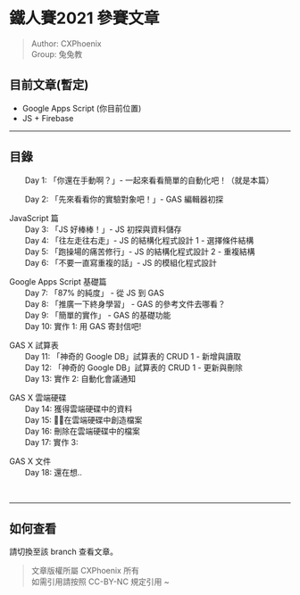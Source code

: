 # 鐵人賽2021 參賽文章

> Author: CXPhoenix\
> Group: 兔兔教

## 目前文章(暫定)
* Google Apps Script (你目前位置)
* JS + Firebase

---

## **目錄**

&emsp;&emsp;Day 1: 「你還在手動啊？」- 一起來看看簡單的自動化吧！（就是本篇）

&emsp;&emsp;Day 2: 「先來看看你的實驗對象吧！」- GAS 編輯器初探

JavaScript 篇\
&emsp;&emsp;Day 3: 「JS 好棒棒！」- JS 初探與資料儲存\
&emsp;&emsp;Day 4: 「往左走往右走」- JS 的結構化程式設計 1 - 選擇條件結構\
&emsp;&emsp;Day 5: 「跑操場的痛苦修行」- JS 的結構化程式設計 2 - 重複結構\
&emsp;&emsp;Day 6: 「不要一直寫重複的話」- JS 的模組化程式設計

Google Apps Script 基礎篇\
&emsp;&emsp;Day 7: 「87% 的純度」 - 從 JS 到 GAS\
&emsp;&emsp;Day 8: 「推廣一下終身學習」 - GAS 的參考文件去哪看？\
&emsp;&emsp;Day 9: 「簡單的實作」 - GAS 的基礎功能\
&emsp;&emsp;Day 10: 實作 1: 用 GAS 寄封信吧!

GAS X 試算表\
&emsp;&emsp;Day 11: 「神奇的 Google DB」試算表的 CRUD 1 - 新增與讀取\
&emsp;&emsp;Day 12: 「神奇的 Google DB」試算表的 CRUD 1 - 更新與刪除\
&emsp;&emsp;Day 13: 實作 2: 自動化會議通知

GAS X 雲端硬碟\
&emsp;&emsp;Day 14: 獲得雲端硬碟中的資料\
&emsp;&emsp;Day 15: 在雲端硬碟中創造檔案\
&emsp;&emsp;Day 16: 刪除在雲端硬碟中的檔案\
&emsp;&emsp;Day 17: 實作 3: 

GAS X 文件\
&emsp;&emsp;Day 18: 還在想..

<br>

---

## 如何查看
請切換至該 branch 查看文章。

> 文章版權所屬 CXPhoenix 所有\
> 如需引用請按照 CC-BY-NC 規定引用
~